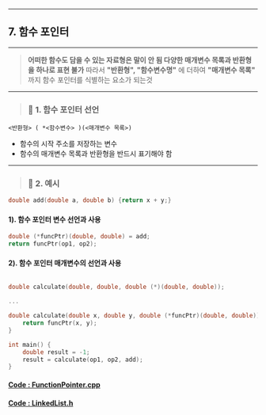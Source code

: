
---

## 7. 함수 포인터

---

> **어떠한 함수도 담을 수 있는 자료형은 말이 안 됨 다양한 매개변수 목록과 반환형을 하나로 표현 불가**
> 따라서 **"반환형", "함수변수명"** 에 더하여 **"매개변수 목록"** 까지 함수 포인터를 식별하는 요소가 되는것

---

> ### 📄 1. 함수 포인터 선언
`<반환형> ( *<함수변수> )(<매개변수 목록>)`

* 함수의 시작 주소를 저장하는 변수
* 함수의 매개변수 목록과 반환형을 반드시 표기해야 함

---

> ### 📄 2. 예시

```c
double add(double a, double b) {return x + y;}
```

#### 1). 함수 포인터 변수 선언과 사용
```c
double (*funcPtr)(double, double) = add;
return funcPtr(op1, op2);
```

#### 2). 함수 포인터 매개변수의 선언과 사용
```c

double calculate(double, double, double (*)(double, double));

...

double calculate(double x, double y, double (*funcPtr)(double, double)) {
    return funcPtr(x, y);
}

int main() {
    double result = -1;
    result = calculate(op1, op2, add);
}

```

#### [Code : FunctionPointer.cpp](./src/FunctionPointer.cpp)
#### [Code : LinkedList.h](./src/LinkedList.h)
